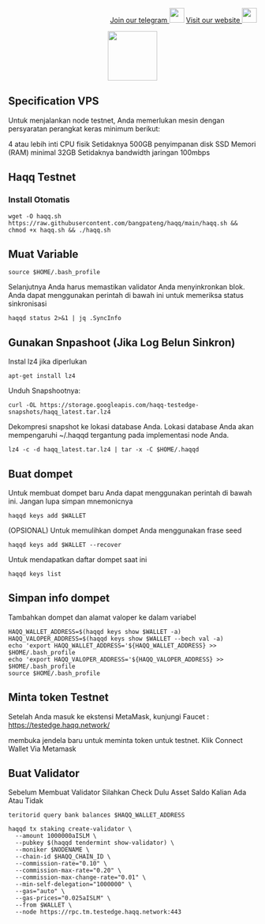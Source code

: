 <p style="font-size:14px" align="right">
<a href="https://t.me/bangpateng_group" target="_blank">Join our telegram <img src="https://user-images.githubusercontent.com/50621007/183283867-56b4d69f-bc6e-4939-b00a-72aa019d1aea.png" width="30"/></a>
<a href="https://bangpateng.com/" target="_blank">Visit our website <img src="https://user-images.githubusercontent.com/38981255/184068977-2d456b1a-9b50-4b75-a0a7-4909a7c78991.png" width="30"/></a>
</p>

<p align="center">
  <img height="100" height="auto" src="https://user-images.githubusercontent.com/38981255/187036471-e23ab080-2e03-46b7-8513-23e1f6612b4a.png">
</p>

## Specification VPS

Untuk menjalankan node testnet, Anda memerlukan mesin dengan persyaratan perangkat keras minimum berikut:

4 atau lebih inti CPU fisik
Setidaknya 500GB penyimpanan disk SSD
Memori (RAM) minimal 32GB
Setidaknya bandwidth jaringan 100mbps

## Haqq Testnet

### Install Otomatis
```
wget -O haqq.sh https://raw.githubusercontent.com/bangpateng/haqq/main/haqq.sh && chmod +x haqq.sh && ./haqq.sh
```

## Muat Variable
```
source $HOME/.bash_profile
```
Selanjutnya Anda harus memastikan validator Anda menyinkronkan blok. Anda dapat menggunakan perintah di bawah ini untuk memeriksa status sinkronisasi
```
haqqd status 2>&1 | jq .SyncInfo
```

## Gunakan Snpashoot (Jika Log Belun Sinkron)

Instal lz4 jika diperlukan
```
apt-get install lz4
```
Unduh Snapshootnya:
```
curl -OL https://storage.googleapis.com/haqq-testedge-snapshots/haqq_latest.tar.lz4
```
Dekompresi snapshot ke lokasi database Anda. Lokasi database Anda akan mempengaruhi ~/.haqqd tergantung pada implementasi node Anda.
```
lz4 -c -d haqq_latest.tar.lz4 | tar -x -C $HOME/.haqqd
```

## Buat dompet

Untuk membuat dompet baru Anda dapat menggunakan perintah di bawah ini. Jangan lupa simpan mnemonicnya
```
haqqd keys add $WALLET
```
(OPSIONAL) Untuk memulihkan dompet Anda menggunakan frase seed
```
haqqd keys add $WALLET --recover
```
Untuk mendapatkan daftar dompet saat ini
```
haqqd keys list
```
## Simpan info dompet

Tambahkan dompet dan alamat valoper ke dalam variabel
```
HAQQ_WALLET_ADDRESS=$(haqqd keys show $WALLET -a)
HAQQ_VALOPER_ADDRESS=$(haqqd keys show $WALLET --bech val -a)
echo 'export HAQQ_WALLET_ADDRESS='${HAQQ_WALLET_ADDRESS} >> $HOME/.bash_profile
echo 'export HAQQ_VALOPER_ADDRESS='${HAQQ_VALOPER_ADDRESS} >> $HOME/.bash_profile
source $HOME/.bash_profile
```
## Minta token Testnet

Setelah Anda masuk ke ekstensi MetaMask, kunjungi Faucet : https://testedge.haqq.network/

membuka jendela baru untuk meminta token untuk testnet. Klik Connect Wallet Via Metamask

## Buat Validator

Sebelum Membuat Validator Silahkan Check Dulu Asset Saldo Kalian Ada Atau Tidak
```
teritorid query bank balances $HAQQ_WALLET_ADDRESS
```
```
haqqd tx staking create-validator \
  --amount 1000000aISLM \
  --pubkey $(haqqd tendermint show-validator) \
  --moniker $NODENAME \
  --chain-id $HAQQ_CHAIN_ID \
  --commission-rate="0.10" \
  --commission-max-rate="0.20" \
  --commission-max-change-rate="0.01" \
  --min-self-delegation="1000000" \
  --gas="auto" \
  --gas-prices="0.025aISLM" \
  --from $WALLET \
  --node https://rpc.tm.testedge.haqq.network:443
```
